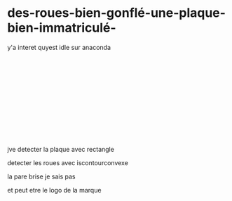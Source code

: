 # des-roues-bien-gonflé-une-plaque-bien-immatriculé-


y'a interet quyest idle sur anaconda









<br><br><br><br><br><br><br><br><br><br><br>

jve detecter la plaque avec rectangle

detecter les roues avec iscontourconvexe

la pare brise je sais pas

et peut etre le logo de la marque
